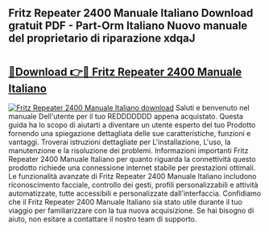 ## Fritz Repeater 2400 Manuale Italiano Download gratuit PDF - Part-Orm Italiano Nuovo manuale del proprietario di riparazione xdqaJ

# <h2><a href="http://dfafl5.blite.top/?on=Fritz+Repeater+2400+Manuale+Italiano">🔗Download 👉🔴 Fritz Repeater 2400 Manuale Italiano</a></h2>

[![Fritz Repeater 2400 Manuale Italiano download](https://i.imgur.com/lujVjoI.png)](http://dfafl5.blite.top/?on=Fritz+Repeater+2400+Manuale+Italiano)
Saluti e benvenuto nel manuale Dell'utente per il tuo REDDDDDDD appena acquistato. Questa guida ha lo scopo di aiutarti a diventare un utente esperto del tuo Prodotto fornendo una spiegazione dettagliata delle sue caratteristiche, funzioni e vantaggi. Troverai istruzioni dettagliate per L'installazione, L'uso, la manutenzione e la risoluzione dei problemi. Informazioni importanti Fritz Repeater 2400 Manuale Italiano per quanto riguarda la connettività questo prodotto richiede una connessione internet stabile per prestazioni ottimali. Le funzionalità avanzate di Fritz Repeater 2400 Manuale Italiano includono riconoscimento facciale, controllo dei gesti, profili personalizzabili e attività automatizzate, tutte accessibili e personalizzate dall'interfaccia. Confidiamo che il Fritz Repeater 2400 Manuale Italiano sia stato utile durante il tuo viaggio per familiarizzare con la tua nuova acquisizione. Se hai bisogno di aiuto, non esitare a contattare il nostro team di supporto.
